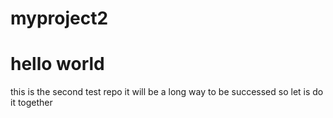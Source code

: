 # myproject2
<h1>hello world</h1>
this is the second test repo
it will be a long way to be successed so let is do it together
